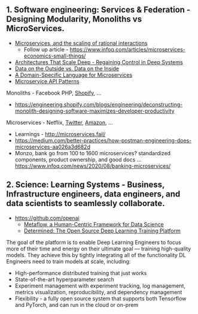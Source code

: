 ## 1. Software engineering: Services & Federation - Designing Modularity, Monoliths vs MicroServices.

  * [Microservices, and the scaling of rational interactions](https://www.infoq.com/presentations/microservices-scalability-human-interaction)
    * Follow up article - https://www.infoq.com/articles/microservices-economics-small-things/
  * [Architectures That Scale Deep - Regaining Control in Deep Systems](https://www.infoq.com/presentations/properties-deep-systems/)
  * [Data on the Outside vs. Data on the Inside](https://queue.acm.org/detail.cfm?id=3415014)
  * [A Domain-Specific Language for Microservices](https://drive.google.com/file/d/1aYupExDuAbUheDX4aycrxZDrc6stTcig/view)
  * [Microservice API Patterns](https://microservice-api-patterns.org/)

Monoliths - Facebook PHP, [Shopify](https://twitter.com/jmwind/status/1280968028637757443), ...
* https://engineering.shopify.com/blogs/engineering/deconstructing-monolith-designing-software-maximizes-developer-productivity

Microservices - Netflix, [Twitter](https://blog.twitter.com/engineering/en_us/topics/infrastructure/2020/rebuild_twitter_public_api_2020.html), [Amazon](https://thenewstack.io/led-amazon-microservices-architecture/), ...
* Learnings - http://microservices.fail/
* https://medium.com/better-practices/how-postman-engineering-does-microservices-aa026a3d682d
* Monzo, bank go from 100 to 1600 microservices? standardized components, product ownership, and good docs ... https://www.infoq.com/news/2020/08/banking-microservices/

## 2. Science: Learning Systems - Business, Infrastructure engineers, data engineers, and data scientists to seamlessly collaborate. 

* https://github.com/openai
  * [Metaflow, a Human-Centric Framework for Data Science](https://netflixtechblog.com/open-sourcing-metaflow-a-human-centric-framework-for-data-science-fa72e04a5d9)
  * [Determined: The Open Source Deep Learning Training Platform](https://determined.ai/developers/)

The goal of the platform is to enable Deep Learning Engineers to focus more of their time and energy on their ultimate goal — training high-quality models. They achieve this by tightly integrating all of the functionality DL Engineers need to train models at scale, including:
- High-performance distributed training that just works
- State-of-the-art hyperparameter search
- Experiment management with experiment tracking, log management, metrics visualization, reproducibility, and dependency management
- Flexibility - a fully open source system that supports both Tensorflow and PyTorch, and can run in the cloud or on-prem





